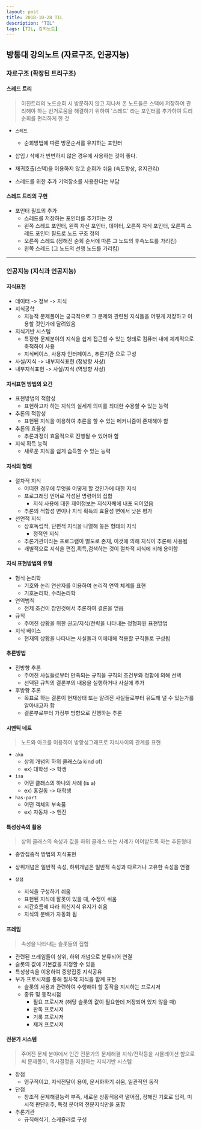 ```yaml
---
layout: post
title: 2018-10-28 TIL
description: "TIL"
tags: [TIL, 강의노트]
---
```


## 방통대 강의노트 (자료구조, 인공지능)

### 자료구조 (확장된 트리구조)

#### 스레드 트리

> 이진트리의 노드순회 시 방문하지 않고 지나쳐 온 노드들은 스택에 저장하여 관리해야 하는 번거로움을 해결하기 위하여 '스레드' 라는 포인터를 추가하여 트리 순회를 편리하게 한 것

- `스레드`

  - 순회방법에 따른 방문순서를 유지하는 포인터

- 삽입 / 삭제가 빈번하지 않은 경우에 사용하는 것이 좋다.
- 재귀호출(스택)을 이용하지 않고 순회가 쉬움 (속도향상, 유지관리)
- 스레드를 위한 추가 기억장소를 사용한다는 부담

#### 스레드 트리의 구현

- 포인터 필드의 추가
  - 스레드를 저장하는 포인터를 추가하는 것
  - 왼쪽 스레드 포인터, 왼쪽 자신 포인터, 데이터, 오른쪽 자식 포인터, 오른쪽 스레드 포인터 필드로 노드 구조 정의
  - 오른쪽 스레드 (정해진 순회 순서에 따른 그 노드의 후속노드를 가리킴)
  - 왼쪽 스레드 (그 노드의 선행 노드를 가리킴)

---

### 인공지능 (지식과 인공지능)

#### 지식표현

- 데이터 -> 정보 -> 지식
- 지식공학
  - 지능적 문제풀이는 궁극적으로 그 문제와 관련된 지식들을 어떻게 저장하고 이용할 것인가에 달려있음
- 지식기반 시스템
  - 특정한 문제분야의 지식을 쉽게 접근할 수 있는 형태로 컴퓨터 내에 체계적으로 축적하여 사용
  - 지식베이스, 사용자 인터페이스, 추론기관 으로 구성
- 사실/지식 -> 내부지식표현 (정방향 사상)
- 내부지식표현 -> 사실/지식 (역방향 사상)

#### 지식표현 방법의 요건

- 표현방법의 적합성
  - 표현하고자 하는 지식의 실세계 의미를 최대한 수용할 수 있는 능력
- 추론의 적합성
  - 표현된 지식을 이용하여 추론을 할 수 있는 메커니즘이 존재해야 함
- 추론의 효율성
  - 추론과정이 효율적으로 진행될 수 있어야 함
- 지식 획득 능력
  - 새로운 지식을 쉽게 습득할 수 있는 능력

#### 지식의 형태

- 절차적 지식
  - 어떠한 경우에 무엇을 어떻게 할 것인가에 대한 지식
  - 프로그래밍 언어로 작성된 명령어의 집합
    - 지식 사용에 대한 제어정보는 지식자체에 내포 되어있음
  - 추론의 적합성 면이나 지식 획득의 효율성 면에서 낮은 평가
- 선언적 지식
  - 상호독립적, 단편적 지식을 나열해 놓은 형태의 지식
    - 정적인 지식
  - 추론기관이라는 프로그램이 별도로 존재, 이것에 의해 지식이 추론에 사용됨
  - 개별적으로 지식을 편집,획득,검색하는 것이 절차적 지식에 비해 용이함

#### 지식 표현방법의 유형

- 형식 논리학
  - 기호와 논리 연산자를 이용하여 논리적 연역 체계를 표현
  - 기호논리학, 수리논리학
- 연역법칙
  - 전제 조건이 참인것에서 추론하여 결론을 얻음
- 규칙
  - 주어진 상황을 위한 권고/지식/전략을 나타내는 정형화된 표현방법
- 지식 베이스
  - 현재의 상황을 나타내는 사실들과 이에대해 적용할 규칙들로 구성됨

#### 추론방법

- 전방향 추론
  - 주어진 사실들로부터 만족되는 규칙을 규칙의 조건부와 정합에 의해 선택
  - 선택된 규칙의 결론부의 내용을 실행하거나 사실에 추가
- 후방향 추론
  - 목표로 하는 결론이 현재상태 또는 알려진 사실들로부터 유도해 낼 수 있는가를 알아내고자 함
  - 결론부로부터 가정부 방향으로 진행하는 추론

#### 시맨틱 네트

> 노드와 아크를 이용하여 방향성그래프로 지식사이의 관계를 표현

- `ako`
  - 상위 개념의 하위 클래스(a kind of)
  - ex) 대학생 -> 학생
- `isa`
  - 어떤 클래스의 하나의 사례 (is a)
  - ex) 홍길동 -> 대학생
- `has-part`
  - 어떤 객체의 부속품
  - ex) 자동차 -> 엔진

#### 특성상속의 활용

> 상위 클래스의 속성과 값을 하위 클래스 또는 사례가 이어받도록 하는 추론형태

- 중앙집중적 방법의 지식표현
- 상위개념은 일반적 속성, 하위개념은 일반적 속성과 다르거나 고유한 속성을 연결

- `장점`
  - 지식을 구성하기 쉬움
  - 표현된 지식에 잘못이 있을 때, 수정이 쉬움
  - 시간흐름에 따라 최신지식 유지가 쉬움
  - 지식의 분배가 자동화 됨

#### 프레임

> 속성을 나타내는 슬롯들의 집합

- 관련된 프레임들이 상위, 하위 개념으로 분류되어 연결
- 슬롯의 값에 기본값을 지정할 수 있음
- 특성상속을 이용하여 중앙집중 지식공유
- 부가 프로시저를 통해 절차적 지식을 함께 표현
  - 슬롯의 사용과 관련하여 수행해야 할 동작을 지시하는 프로시저
  - 종류 및 동작시점
    - 필요 프로시저 (해당 슬롯의 값이 필요한데 저장되어 있지 않을 때)
    - 판독 프로시저
    - 기록 프로시저
    - 제거 프로시저

#### 전문가 시스템

> 주어진 문제 분야에서 인간 전문가의 문제해결 지식/전략등을 시뮬레이션 함으로써 문제풀이, 의사결정을 지원하는 지식기반 시스템

- 장점
  - 영구적이고, 지식전달이 용이, 문서화하기 쉬움, 일관적인 동작
- 단점
  - 창조적 문제해결능력 부족, 새로운 상황적응력 떨어짐, 정해진 기호로 입력, 미시적 판단위주, 특정 분야의 전문지식만을 포함
- 추론기관
  - 규칙해석기, 스케쥴러로 구성
